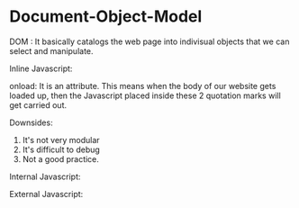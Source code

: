 # Document-Object-Model

DOM : It basically catalogs the web page into indivisual objects that we can select and manipulate.

Inline Javascript: 

<body onload = "alert('hello')">
  
onload: It is an attribute. This means when the body of our website gets loaded up, then the Javascript placed inside these 2 quotation marks will get carried out. 

Downsides: 
  1) It's not very modular
  2) It's difficult to debug
  3) Not a good practice. 

  
Internal Javascript: 
  
<script type = "text/javascript">    Everything inside it will be a javascript code. 
  alert("Hello");
  </script>
  
  
External Javascript: 
  
  <script src = "index.js" charset="utf-8"></script>
  
